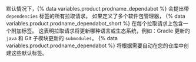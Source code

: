 默认情况下，{% data variables.product.prodname_dependabot %} 会提出带 `dependencies` 标签的所有拉取请求。 如果定义了多个软件包管理器， {% data variables.product.prodname_dependabot_short %} 在每个拉取请求上包含一个附加标签。 这表明拉取请求将更新哪种语言或生态系统，例如：Gradle 更新的 `java` 和 Git 子模块更新的 `submodules`。 {% data variables.product.prodname_dependabot %} 将根据需要自动在您的仓库中创建这些默认标签。
